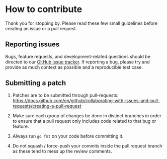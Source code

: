 # How to contribute #

Thank you for stopping by. Please read these few small guidelines before
creating an issue or a pull request.


## Reporting issues ##

Bugs, feature requests, and development-related questions should be directed to
our [GitHub issue tracker](https://github.com/airbusgeo/geocube-client-python).  If
reporting a bug, please try and provide as much context as possible and a
reproducible test case.

## Submitting a patch ##

  1. Patches are to be submitted through pull-requests: https://docs.github.com/en/github/collaborating-with-issues-and-pull-requests/creating-a-pull-request

  1. Make sure each group of changes be done in distinct branches in order to
     ensure that a pull request only includes code related to that bug or feature.

  1. Always run `go fmt` on your code before committing it.

  1. Do not squash / force-push your commits inside the pull request branch as
     these tend to mess up the review comments.

